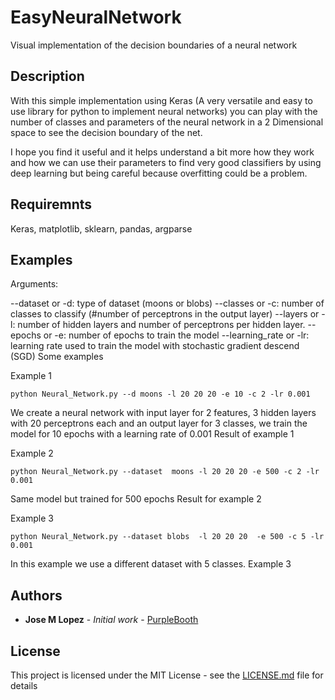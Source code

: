 # EasyNeuralNetwork
Visual implementation of the decision boundaries of a neural network

## Description

With this simple implementation using Keras (A very versatile and easy to use library for python to implement neural networks) you can play with the number of classes and parameters of the neural network in a 2 Dimensional space to see the decision boundary of the net.

I hope you find it useful and it helps understand a bit more how they work and how we can use their parameters to find very good classifiers by using deep learning but being careful because overfitting could be a problem.

## Requiremnts 

Keras, matplotlib, sklearn, pandas, argparse

## Examples 

Arguments:

--dataset or -d: type of dataset (moons or blobs)
--classes or -c: number of classes to classify (#number of perceptrons in the output layer)
--layers or -l: number of hidden layers and number of perceptrons per hidden layer.
--epochs or -e: number of epochs to train the model
--learning_rate or -lr: learning rate used to train the model with stochastic gradient descend (SGD)
Some examples

Example 1
```
python Neural_Network.py --d moons -l 20 20 20 -e 10 -c 2 -lr 0.001
```
We create a neural network with input layer for 2 features, 3 hidden layers with 20 perceptrons each and an output layer for 3 classes, we train the model for 10 epochs with a learning rate of 0.001 Result of example 1

Example 2
```
python Neural_Network.py --dataset  moons -l 20 20 20 -e 500 -c 2 -lr 0.001
```
Same model but trained for 500 epochs Result for example 2

Example 3
```
python Neural_Network.py --dataset blobs  -l 20 20 20  -e 500 -c 5 -lr 0.001
```
In this example we use a different dataset with 5 classes. Example 3


## Authors

* **Jose M Lopez** - *Initial work* - [PurpleBooth](https://github.com/PurpleBooth)

## License

This project is licensed under the MIT License - see the [LICENSE.md](LICENSE.md) file for details
